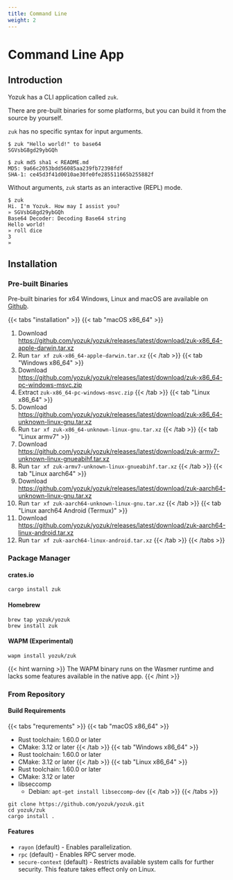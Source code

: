 ```yaml
---
title: Command Line
weight: 2
---
```


# Command Line App

## Introduction

Yozuk has a CLI application called `zuk`.

There are pre-built binaries for some platforms, but you can build it from the source by yourself.

`zuk` has no specific syntax for input arguments.

```Shell
$ zuk "Hello world!" to base64
SGVsbG8gd29ybGQh

$ zuk md5 sha1 < README.md
MD5: 9a66c2053bdd56085aa239fb72398fdf
SHA-1: ce45d3f41d0010ae30fe0fe285511665b255882f
```

Without arguments, `zuk` starts as an interactive (REPL) mode.

```Shell
$ zuk
Hi. I'm Yozuk. How may I assist you?
» SGVsbG8gd29ybGQh
Base64 Decoder: Decoding Base64 string
Hello world!
» roll dice
3
» 
```

## Installation

### Pre-built Binaries

Pre-built binaries for x64 Windows, Linux and macOS are available on [Github](https://github.com/yozuk/yozuk/releases).

{{< tabs "installation" >}}
{{< tab "macOS x86_64" >}} 
1. Download https://github.com/yozuk/yozuk/releases/latest/download/zuk-x86_64-apple-darwin.tar.xz
2. Run `tar xf zuk-x86_64-apple-darwin.tar.xz`
{{< /tab >}}
{{< tab "Windows x86_64" >}}
1. Download https://github.com/yozuk/yozuk/releases/latest/download/zuk-x86_64-pc-windows-msvc.zip
2. Extract `zuk-x86_64-pc-windows-msvc.zip`
{{< /tab >}}
{{< tab "Linux x86_64" >}}
1. Download https://github.com/yozuk/yozuk/releases/latest/download/zuk-x86_64-unknown-linux-gnu.tar.xz
2. Run `tar xf zuk-x86_64-unknown-linux-gnu.tar.xz`
{{< /tab >}}
{{< tab "Linux armv7" >}}
1. Download https://github.com/yozuk/yozuk/releases/latest/download/zuk-armv7-unknown-linux-gnueabihf.tar.xz
2. Run `tar xf zuk-armv7-unknown-linux-gnueabihf.tar.xz`
{{< /tab >}}
{{< tab "Linux aarch64" >}}
1. Download https://github.com/yozuk/yozuk/releases/latest/download/zuk-aarch64-unknown-linux-gnu.tar.xz
2. Run `tar xf zuk-aarch64-unknown-linux-gnu.tar.xz`
{{< /tab >}}
{{< tab "Linux aarch64 Android (Termux)" >}}
1. Download https://github.com/yozuk/yozuk/releases/latest/download/zuk-aarch64-linux-android.tar.xz
2. Run `tar xf zuk-aarch64-linux-android.tar.xz`
{{< /tab >}}
{{< /tabs >}}


### Package Manager

#### crates.io

```Shell
cargo install zuk
```

#### Homebrew

```Shell
brew tap yozuk/yozuk
brew install zuk
```

#### WAPM (Experimental)

```Shell
wapm install yozuk/zuk
```

{{< hint warning >}}
The WAPM binary runs on the Wasmer runtime and lacks some features available in the native app.
{{< /hint >}}

### From Repository

#### Build Requirements

{{< tabs "requrements" >}}
{{< tab "macOS x86_64" >}} 
- Rust toolchain: 1.60.0 or later
- CMake: 3.12 or later
{{< /tab >}}
{{< tab "Windows x86_64" >}}
- Rust toolchain: 1.60.0 or later
- CMake: 3.12 or later
{{< /tab >}}
{{< tab "Linux x86_64" >}}
- Rust toolchain: 1.60.0 or later
- CMake: 3.12 or later
- libseccomp
  - Debian: `apt-get install libseccomp-dev`
{{< /tab >}}
{{< /tabs >}}

```Shell
git clone https://github.com/yozuk/yozuk.git
cd yozuk/zuk
cargo install .
```

#### Features

- `rayon` (default) - Enables parallelization.
- `rpc` (default) - Enables RPC server mode.
- `secure-context` (default) - Restricts available system calls for further security.
This feature takes effect only on Linux.

